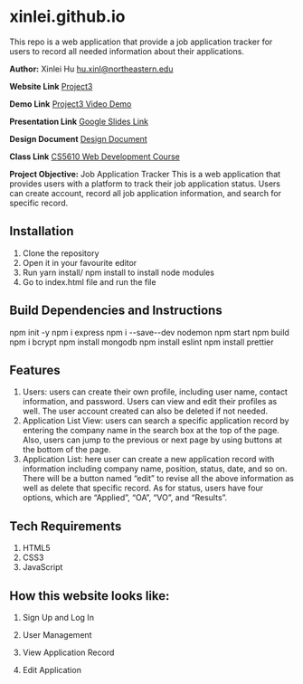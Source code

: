 # xinlei.github.io
This repo is a web application that provide a job application tracker for users to record all needed information about their applications.

**Author:**
 Xinlei Hu
 hu.xinl@northeastern.edu

**Website Link**
[Project3](https://github.com/XinleiSherry/Job-Application-Tracker)

**Demo Link**
[Project3 Video Demo](https://www.youtube.com/channel/UCIrrUkfxCwGYFzL9_8JZ4zg/videos)

**Presentation Link**
[Google Slides Link](https://docs.google.com/presentation/d/1jNK9H21Iy7H18Z45O1fF39J8oSFyB3cggLarHquPji8/edit?usp=sharing)

**Design Document**
[Design Document](https://github.com/XinleiSherry/xinlei.github.io/blob/main/document/Design%20Document_Xinlei%20Hu.pdf)

**Class Link**
[CS5610 Web Development Course](https://johnguerra.co/classes/webDevelopment_fall_2022/)

**Project Objective:**
Job Application Tracker
This is a web application that provides users with a platform to track their job application status.
Users can create account, record all job application information, and search for specific record.
 
## Installation
1. Clone the repository
2. Open it in your favourite editor
3. Run yarn install/ npm install to install node modules
4. Go to index.html file and run the file 

## Build Dependencies and Instructions
npm init -y
npm i express
npm i --save--dev nodemon
npm start
npm build
npm i bcrypt
npm install mongodb
npm install eslint
npm install prettier

## Features
1. Users: users can create their own profile, including user name, contact information, and password. Users can view and edit their profiles as well. The user account created can also be deleted if not needed.
2. Application List View: users can search a specific application record by entering the company name in the search box at the top of the page. Also, users can jump to the previous or next page by using buttons at the bottom of the page.
3. Application List: here user can create a new application record with information including company name, position, status, date, and so on. There will be a button named “edit” to revise all the above information as well as delete that specific record. As for status, users have four options, which are “Applied”, “OA”, “VO”, and “Results”.

## Tech Requirements
1. HTML5
2. CSS3
3. JavaScript

## How this website looks like:
1. Sign Up and Log In

2. User Management

3. View Application Record

4. Edit Application
